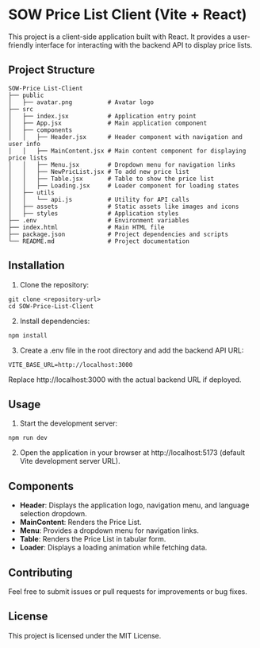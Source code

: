 # SOW Price List Client (Vite + React)

This project is a client-side application built with React. It provides a user-friendly interface for interacting with the backend API to display price lists.

## Project Structure

```
SOW-Price List-Client
├── public
│   ├── avatar.png          # Avatar logo
├── src
│   ├── index.jsx           # Application entry point
│   ├── App.jsx             # Main application component
│   ├── components
│   │   ├── Header.jsx      # Header component with navigation and user info
│   │   ├── MainContent.jsx # Main content component for displaying price lists
│   │   ├── Menu.jsx        # Dropdown menu for navigation links
│   │   ├── NewPricList.jsx # To add new price list
│   │   ├── Table.jsx       # Table to show the price list
│   │   ├── Loading.jsx     # Loader component for loading states
│   ├── utils
│   │   └── api.js          # Utility for API calls
│   ├── assets              # Static assets like images and icons
│   ├── styles              # Application styles
├── .env                    # Environment variables
├── index.html              # Main HTML file
├── package.json            # Project dependencies and scripts
└── README.md               # Project documentation
```

## Installation

1. Clone the repository:
```
git clone <repository-url>
cd SOW-Price-List-Client
```

2. Install dependencies:
```
npm install
```

3. Create a .env file in the root directory and add the backend API URL:
```
VITE_BASE_URL=http://localhost:3000
```
Replace http://localhost:3000 with the actual backend URL if deployed.

## Usage

1. Start the development server:
```
npm run dev
```
2. Open the application in your browser at http://localhost:5173 (default Vite development server URL).

## Components

- **Header**:               Displays the application logo, navigation menu, and language selection dropdown.
- **MainContent**:          Renders the Price List.
- **Menu**:                 Provides a dropdown menu for navigation links.
- **Table**:                Renders the Price List in tabular form.
- **Loader**:               Displays a loading animation while fetching data.

## Contributing

Feel free to submit issues or pull requests for improvements or bug fixes.

## License

This project is licensed under the MIT License.